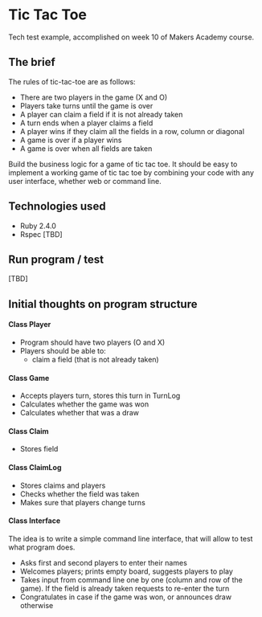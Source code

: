 # Tic Tac Toe
Tech test example, accomplished on week 10 of Makers Academy course.

## The brief
The rules of tic-tac-toe are as follows:

 - There are two players in the game (X and O)
 - Players take turns until the game is over
 - A player can claim a field if it is not already taken
 - A turn ends when a player claims a field
 - A player wins if they claim all the fields in a row, column or diagonal
 - A game is over if a player wins
 - A game is over when all fields are taken

Build the business logic for a game of tic tac toe. It should be easy to implement a working game of tic tac toe by combining your code with any user interface, whether web or command line.


## Technologies used
* Ruby 2.4.0
* Rspec
[TBD]

## Run program / test
[TBD]

## Initial thoughts on program structure
#### Class Player
 - Program should have two players (O and X)
 - Players should be able to:
     - claim a field (that is not already taken)

#### Class Game
 - Accepts players turn, stores this turn in TurnLog
 - Calculates whether the game was won
 - Calculates whether that was a draw

#### Class Claim
 - Stores field

#### Class ClaimLog
 - Stores claims and players
 - Checks whether the field was taken
 - Makes sure that players change turns

#### Class Interface
The idea is to write a simple command line interface, that will allow to test what program does.
 - Asks first and second players to enter their names
 - Welcomes players; prints empty board, suggests players to play
 - Takes input from command line one by one (column and row of the game). If the field is already taken requests to re-enter the turn
 - Congratulates in case if the game was won, or announces draw otherwise
